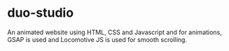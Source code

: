 # duo-studio
An animated website using HTML, CSS and Javascript and for animations, GSAP is used and Locomotive JS is  used for smooth scrolling.
